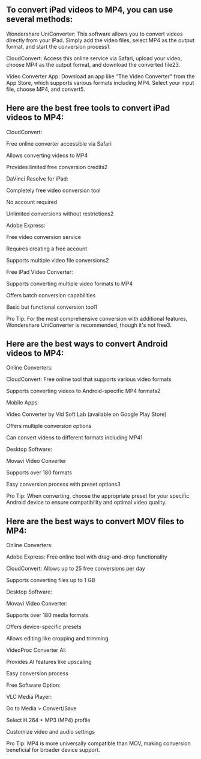 To convert iPad videos to MP4, you can use several methods:
-------------------------
Wondershare UniConverter: This software allows you to convert videos directly from your iPad. Simply add the video files, select MP4 as the output format, and start the conversion process1.

CloudConvert: Access this online service via Safari, upload your video, choose MP4 as the output format, and download the converted file23.

Video Converter App: Download an app like "The Video Converter" from the App Store, which supports various formats including MP4. Select your input file, choose MP4, and convert5.

Here are the best free tools to convert iPad videos to MP4:
----------------------------------------------------------------
CloudConvert:

Free online converter accessible via Safari

Allows converting videos to MP4

Provides limited free conversion credits2

DaVinci Resolve for iPad:

Completely free video conversion tool

No account required

Unlimited conversions without restrictions2

Adobe Express:

Free video conversion service

Requires creating a free account

Supports multiple video file conversions2

Free iPad Video Converter:

Supports converting multiple video formats to MP4

Offers batch conversion capabilities

Basic but functional conversion tool1

Pro Tip: For the most comprehensive conversion with additional features, Wondershare UniConverter is recommended, though it's not free3.

Here are the best ways to convert Android videos to MP4:
--------------------------------------------------
Online Converters:

CloudConvert: Free online tool that supports various video formats

Supports converting videos to Android-specific MP4 formats2

Mobile Apps:

Video Converter by Vid Soft Lab (available on Google Play Store)

Offers multiple conversion options

Can convert videos to different formats including MP41

Desktop Software:

Movavi Video Converter

Supports over 180 formats

Easy conversion process with preset options3

Pro Tip: When converting, choose the appropriate preset for your specific Android device to ensure compatibility and optimal video quality.

Here are the best ways to convert MOV files to MP4:
----------------------------------------------------
Online Converters:

Adobe Express: Free online tool with drag-and-drop functionality

CloudConvert: Allows up to 25 free conversions per day

Supports converting files up to 1 GB

Desktop Software:

Movavi Video Converter:

Supports over 180 media formats

Offers device-specific presets

Allows editing like cropping and trimming

VideoProc Converter AI:

Provides AI features like upscaling

Easy conversion process

Free Software Option:

VLC Media Player:

Go to Media > Convert/Save

Select H.264 + MP3 (MP4) profile

Customize video and audio settings

Pro Tip: MP4 is more universally compatible than MOV, making conversion beneficial for broader device support.